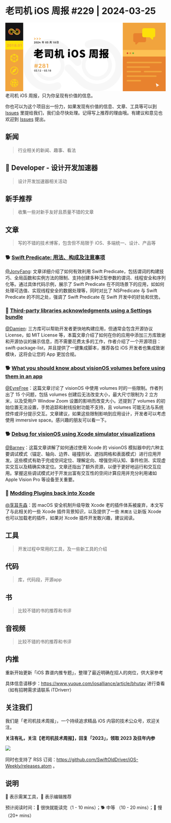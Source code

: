 # 老司机 iOS 周报 #229 | 2024-03-25

![ios-weekly](https://github.com/SwiftOldDriver/iOS-Weekly/blob/master/assets/weekly-header/281.jpg?raw=true)
老司机 iOS 周报，只为你呈现有价值的信息。

你也可以为这个项目出一份力，如果发现有价值的信息、文章、工具等可以到 [Issues](https://github.com/SwiftOldDriver/iOS-Weekly/issues) 里提给我们，我们会尽快处理。记得写上推荐的理由哦。有建议和意见也欢迎到 [Issues](https://github.com/SwiftOldDriver/iOS-Weekly/issues) 提出。

## 新闻

> 行业相关的新闻、趣事、看法

##  Developer - 设计开发加速器

> 设计开发加速器相关活动

## 新手推荐

> 收集一些对新手友好且质量不错的文章

## 文章

> 写的不错的技术博客，包含但不局限于 iOS、多端统一、设计、产品等

### 🐕 [Swift Predicate: 用法、构成及注意事项](https://fatbobman.com/zh/posts/swift-predicate-usage-composition-and-considerations/)

[@JonyFang](https://github.com/JonyFang): 文章详细介绍了如何有效利用 Swift Predicate，包括谓词的构建技巧、全局函数和实例方法的限制、支持创建多种泛型参数的谓词、线程安全和序列化等。通过具体代码示例，展示了 Swift Predicate 在不同场景下的应用，如如何处理可选值、实现线程安全的数据处理等，同时对比了 NSPredicate 与 Swift Predicate 的不同之处，强调了 Swift Predicate 在 Swift 开发中的好处和优势。

### 🐎 [Third-party libraries acknowledgments using a Settings bundle](https://www.avanderlee.com/workflow/third-party-libraries-acknowledgments-swift-packages/)

[@Damien](https://github.com/ZengyiMa): 三方库可以帮助开发者更快地构建应用，但通常会包含开源协议 License，如 MIT License 等，本篇文章介绍了如何在你的应用中添加三方库致谢和开源协议的展示信息，而不需要花费太多的工作，作者介绍了一个开源项目：swift-package-list，并且提供了一键集成脚本，推荐各位 iOS 开发者也集成致谢模块，这将会让您的 App 更加合规。

### 🐕 [What you should know about visionOS volumes before using them in an app](https://www.lunarskydiving.com/blog/volume-limitations/)

[@EyreFree](https://github.com/EyreFree)：这篇文章讨论了 visionOS 中使用 volumes 时的一些限制。作者列出了 15 个问题，包括 volumes 创建后无法改变大小，最大尺寸限制为 2 立方米，以及受用户 Window Zoom 设置的影响而改变大小。还提到了 volumes 的初始位置无法设置，手势追踪和射线投射功能不支持，且 volumes 可能无法与系统控件或评分提示交互。文章建议，如果这些限制影响到应用设计，开发者可以考虑使用 immersive space。感兴趣的朋友可以看一下。

### 🐕 [Debug for visionOS using Xcode simulator visualizations](https://www.createwithswift.com/debug-visionos-using-xcode-simulator-visualizations/)

[@Barney](https://github.com/BarneyZhaoooo)：这篇文章讲解了如何通过使用 Xcode 的 visionOS 模拟器中的六种主要调试模式（锚定、轴向、边界、碰撞形状、遮挡网格和表面模式）进行应用开发。这些模式有助于完成空间定位、理解定向、增强空间认知、事件检测、实现虚实交互以及精确实体定位。文章还指出了额外资源，以便于更好地运行和交互应用。掌握这些调试模式对于开发出富有交互性的空间计算应用并充分利用诸如 Apple Vision Pro 等设备至关重要。

### 🐢 [Modding Plugins back into Xcode](https://bryce.co/xcode-plugin-loader/)

[@享耳先森](https://github.com/iblacksun)：因 macOS 安全机制升级导致 Xcode 老的插件体系被废弃，本文写了与此相关的一些 Xcode 插件背景知识，以及提供了一些 `黑魔法` 让新版 Xcode 也可以加载老的插件，如果对 Xcode 插件开发敢兴趣，建议阅读。


## 工具

> 开发过程中常用的工具，及一些新工具的介绍

## 代码

> 库，代码段，开源app

## 书

> 比较不错的书的推荐和书评

## 音视频

> 比较不错的书的推荐和书评

## 内推

重新开始更新「iOS 靠谱内推专题」，整理了最近明确在招人的岗位，供大家参考

具体信息请移步：https://www.yuque.com/iosalliance/article/bhutav 进行查看（如有招聘需求请联系 iTDriverr）

## 关注我们

我们是「老司机技术周报」，一个持续追求精品 iOS 内容的技术公众号，欢迎关注。

**关注有礼，关注【老司机技术周报】，回复「2023」，领取 2023 及往年内参**

![](https://github.com/SwiftOldDriver/iOS-Weekly/blob/master/assets/qrcode_for_wechat.jpg?raw=true)

同时也支持了 RSS 订阅：https://github.com/SwiftOldDriver/iOS-Weekly/releases.atom 。

## 说明

🚧 表示需某工具，🌟 表示编辑推荐

预计阅读时间：🐎 很快就能读完（1 - 10 mins）；🐕 中等 （10 - 20 mins）；🐢 慢（20+ mins）
